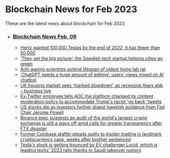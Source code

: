 # Blockchain News for Feb 2023
These are the latest news about blockchain for Feb 2023
- ### [Blockchain News Feb, 09](./09)
    - [Hertz wanted 100,000 Teslas by the end of 2022; it has fewer than 50,000](https://arstechnica.com/cars/2023/02/hertz-falls-short-of-ambitious-tesla-2022-fleet-goal/) 
    - [‘They get the big picture’: the Swedish tech startup helping cities go green](https://www.theguardian.com/technology/2023/feb/08/they-get-the-big-picture-the-swedish-tech-startup-helping-cities-go-green) 
    - [Anti-ageing scientists extend lifespan of oldest living lab rat](https://www.theguardian.com/science/2023/feb/08/anti-ageing-scientists-extend-lifespan-of-oldest-living-lab-rat) 
    - [‘ChatGPT needs a huge amount of editing’: users’ views mixed on AI chatbot](https://www.theguardian.com/technology/2023/feb/08/chatgpt-users-views-ai-chatbot-essays-emails) 
    - [UK housing market sees ‘marked slowdown’, as recession fears ebb – business live](https://www.theguardian.com/business/live/2023/feb/08/uk-housing-market-sees-marked-slowdown-as-recession-fears-ebb-ftse-100-high-business-live) 
    - [Ex-Twitter employee tells AOC the platform changed its content moderation policy to accommodate Trump's racist 'go back' tweets](https://www.businessinsider.com/twitter-employee-testifies-aoc-trump-go-back-tweet-2023-2) 
    - [US stocks dip as investors further digest hawkish guidance from Fed Chair Jerome Powell](https://markets.businessinsider.com/news/stocks/us-stocks-markets-outlook-jerome-powell-inflation-fed-dollar-trading-2023-2) 
    - [Binance exec suggests an audit of the world's largest crypto exchange is still a ways off amid calls for greater transparency after FTX disaster](https://markets.businessinsider.com/news/currencies/ftx-rival-binance-reserves-internal-audit-asset-timeline-crypto-exchange-2023-2) 
    - [Former Coinbase staffer pleads guilty to insider trading in landmark cryptocurrency case, weeks after brother sentenced](https://markets.businessinsider.com/news/currencies/ex-coinbase-staffer-pleads-guilty-insider-trading-after-brother-sentenced-2023-2) 
    - [Tesla's stock is getting trounced by EV challenger Lucid, which is leading techs' 2023 rally thanks to Saudi takeover rumors](https://markets.businessinsider.com/news/stocks/lucid-motors-stock-market-outlook-price-rally-tesla-elon-musk-2023-2) 
